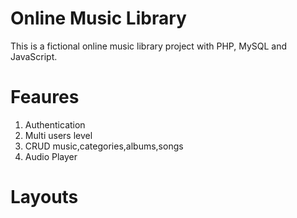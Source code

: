 # Online Music Library
This is a fictional online music library project with PHP, MySQL and JavaScript.

# Feaures

1. Authentication
2. Multi users level
3. CRUD music,categories,albums,songs
4. Audio Player

# Layouts



